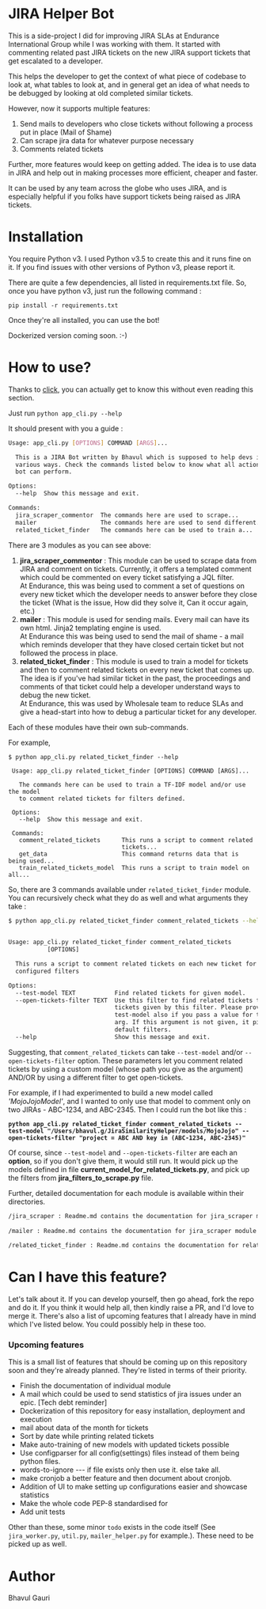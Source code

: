 # JIRA Helper Bot

This is a side-project I did for improving JIRA SLAs at Endurance International Group while I was working with them. It started with commenting related past JIRA tickets on the new JIRA support tickets that get escalated to a developer. 

This helps the developer to get the context of what piece of codebase to look at, what tables to look at, and in general get an idea of what needs to be debugged by looking at old completed similar tickets.

However, now it supports multiple features:
1. Send mails to developers who close tickets without following a process put in place (Mail of Shame)
2. Can scrape jira data for whatever purpose necessary
3. Comments related tickets

Further, more features would keep on getting added. The idea is to use data in JIRA and help out in making processes more efficient, cheaper and faster.

It can be used by any team across the globe who uses JIRA, and is especially helpful if you folks have support tickets being raised as JIRA tickets.

# Installation

You require Python v3. I used Python v3.5 to create this and it runs fine on it. If you find issues with other versions of Python v3, please report it.

There are quite a few dependencies, all listed in requirements.txt file. So, once you have python v3, just run the following command :

`pip install -r requirements.txt`

Once they're all installed, you can use the bot! 

Dockerized version coming soon. :-)

# How to use?

Thanks to [click](https://dbader.org/blog/python-commandline-tools-with-click#intro), you can actually get to know this without even reading this section. 

Just run `python app_cli.py --help`

It should present with you a guide : 

```bash
Usage: app_cli.py [OPTIONS] COMMAND [ARGS]...  

  This is a JIRA Bot written by Bhavul which is supposed to help devs in
  various ways. Check the commands listed below to know what all actions the
  bot can perform.  

Options:
  --help  Show this message and exit.  

Commands:
  jira_scraper_commentor  The commands here are used to scrape...
  mailer                  The commands here are used to send different...
  related_ticket_finder   The commands here can be used to train a...
```

There are 3 modules as you can see above: 
1. **jira_scraper_commentor** : This module can be used to scrape data from JIRA and comment on tickets. Currently, it offers a templated comment which could be commented on every ticket satisfying a JQL filter.  
  At Endurance, this was being used to comment a set of questions on every new ticket which the developer needs to answer before they close the ticket (What is the issue, How did they solve it, Can it occur again, etc.)  
2. **mailer** : This module is used for sending mails. Every mail can have its own html. Jinja2 templating engine is used.  
At Endurance this was being used to send the mail of shame - a mail which reminds developer that they have closed certain ticket but not followed the process in place.
3. **related_ticket_finder** : This module is used to train a model for tickets and then to comment related tickets on every new ticket that comes up. The idea is if you've had similar ticket in the past, the proceedings and comments of that ticket could help a developer understand ways to debug the new ticket.  
At Endurance, this was used by Wholesale team to reduce SLAs and give a head-start into how to debug a particular ticket for any developer.

Each of these modules have their own sub-commands.

For example, 
```
$ python app_cli.py related_ticket_finder --help  
 
 Usage: app_cli.py related_ticket_finder [OPTIONS] COMMAND [ARGS]...
 
   The commands here can be used to train a TF-IDF model and/or use the model
   to comment related tickets for filters defined.
 
 Options:
   --help  Show this message and exit.
 
 Commands:
   comment_related_tickets      This runs a script to comment related
                                tickets...
   get_data                     This command returns data that is being used...
   train_related_tickets_model  This runs a script to train model on all...
```

So, there are 3 commands available under `related_ticket_finder` module. You can recursively check what they do as well and what arguments they take :
 
 ```bash
 $ python app_cli.py related_ticket_finder comment_related_tickets --help  
 
   
 Usage: app_cli.py related_ticket_finder comment_related_tickets
            [OPTIONS]
 
   This runs a script to comment related tickets on each new ticket for
   configured filters
 
 Options:
   --test-model TEXT           Find related tickets for given model.
   --open-tickets-filter TEXT  Use this filter to find related tickets to
                               tickets given by this filter. Please provide
                               test-model also if you pass a value for this
                               arg. If this argument is not given, it picks up
                               default filters.
   --help                      Show this message and exit.

```



Suggesting, that `comment_related_tickets` can take `--test-model` and/or `--open-tickets-filter`
option. These parameters let you comment related tickets by using a custom model (whose path you give as the argument) AND/OR by using a different filter to get open-tickets. 

For example, if I had experimented to build a new model called *'MojoJojoModel'*, and I wanted to only use that model to comment only on two JIRAs - ABC-1234, and ABC-2345. Then I could run the bot like this : 

**`python app_cli.py related_ticket_finder comment_related_tickets --test-model "/Users/bhavul.g/JiraSimilarityHelper/models/MojoJojo" --open-tickets-filter "project = ABC AND key in (ABC-1234, ABC-2345)"`**

Of course, since `--test-model` and `--open-tickets-filter` are each an **option**, so if you don't give them, it would still run. It would pick up the models defined in file **current_model_for_related_tickets.py**, and pick up the filters from **jira_filters_to_scrape.py** file. 


Further, detailed documentation for each module is available within their directories.

```bash
/jira_scraper : Readme.md contains the documentation for jira_scraper module  
  
/mailer : Readme.md contains the documentation for jira_scraper module 
  
/related_ticket_finder : Readme.md contains the documentation for related_ticket_finder module
```


# Can I have this feature?

Let's talk about it. If you can develop yourself, then go ahead, fork the repo and do it. If you think it would help all, then kindly raise a PR, and I'd love to merge it. There's also a list of upcoming features that I already have in mind which I've listed below. You could possibly help in these too.

### Upcoming features
This is a small list of features that should be coming up on this repository soon and they're already planned. They're listed in terms of their priority. 

- Finish the documentation of individual module
- A mail which could be used to send statistics of jira issues under an epic. [Tech debt reminder]
- Dockerization of this repository for easy installation, deployment and execution
- mail about data of the month for tickets
- Sort by date while printing related tickets
- Make auto-training of new models with updated tickets possible
- Use configparser for all config(settings) files instead of them being python files. 
- words-to-ignore --- if file exists only then use it. else take all.
- make cronjob a better feature and then document about cronjob.
- Addition of UI to make setting up configurations easier and showcase statistics
- Make the whole code PEP-8 standardised for 
- Add unit tests

Other than these, some minor `todo` exists in the code itself (See `jira_worker.py`, `util.py`, `mailer_helper.py` for example.). These need to be picked up as well.


# Author

Bhavul Gauri